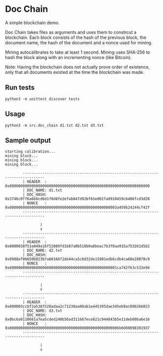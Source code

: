 # Doc Chain
A simple blockchain demo.

Doc Chain takes files as arguments and uses them to constrcut a blockchain. Each block consists of the hash of the previous block, the document name, the hash of the document and a nonce used for mining. 

Mining autocalibrates to take at least 1 second. Mining uses SHA-256 to hash the block along with an incrementing nonce (like Bitcoin).

Note: Having the blockchain does not actually prove order of existence, only that all documents existed at the time the blockchain was made.

## Run tests
```
python3 -m unittest discover tests
```

## Usage
```
python3 -m src.doc_chain d1.txt d2.txt d3.txt
```

## Sample output

```
starting calibration...
mining block...
mining block...
mining block...

        --------------------------------------------------------------------------------
        | HEADER  : 0x0000000000000000000000000000000000000000000000000000000000000000
        | DOC_NAME: d1.txt
        | DOC_HASH: 0x3746c0ff6a6b0cd6d1f0d8fe2efab847d92bf61e002fa8910459c6406fcd3d28
        | NONCE   : 0x0000000000000000000000000000000000000000000000003a459b24244cf42f
        --------------------------------------------------------------------------------

                |
                v
        --------------------------------------------------------------------------------
        | HEADER  : 0x0000038f51e049a16f52009fd1b87a0b518b0a8beac7b3f0aa915a753261d5b2
        | DOC_NAME: d2.txt
        | DOC_HASH: 0x9988ef06650b823b7a60166f2de44ca5c6d32de15901edb6cdb4ca60e28878c9
        | NONCE   : 0x0000000000000000000000000000000000000000000000001ca742f63c533e94
        --------------------------------------------------------------------------------

                |
                v
        --------------------------------------------------------------------------------
        | HEADER  : 0x000003ccbf2a5387520adaa2c71230aa00ab1e445395dae345eb9ac090266023
        | DOC_NAME: d3.txt
        | DOC_HASH: 0x0bc6a9110661a7ea5cded240b56ad311667ece821c944843b5e11deb60ba6e16
        | NONCE   : 0x00000000000000000000000000000000000000000000000006b0d08098301937
        --------------------------------------------------------------------------------

                |
                v
```
